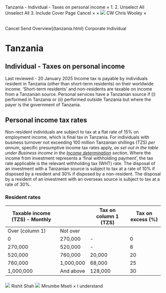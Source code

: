 Tanzania - Individual - Taxes on personal income
×
1.
2.
Unselect All
Unselect All
3.
Include Cover Page
Cancel
×
×
![](-/media/world-wide-tax-summaries/attachments/global---chris-wooley.ashx%3Frev=ac5e5f3223b34096b1afc2a6009c7320&revision=ac5e5f32-23b3-4096-b1af-c2a6009c7320&hash=859B7ADC84DC2CBEC9760E9E6EE7DE6D0A8BFCDF)
CW
Chris Wooley
×
######
Cancel
Send
Overview](tanzania.html)
Corporate
Individual
# Tanzania
## Individual - Taxes on personal income
Last reviewed - 20 January 2025
Income tax is payable by individuals resident in Tanzania (other than short-term residents) on their worldwide income. ‘Short-term residents’ and non-residents are taxable on income from a Tanzanian source.
Personal services have a Tanzanian source if (i) performed in Tanzania or (ii) performed outside Tanzania but where the payer is the government of Tanzania.
## Personal income tax rates
Non-resident individuals are subject to tax at a flat rate of 15% on employment income, which is final tax in Tanzania.
For individuals with business turnover not exceeding 100 million Tanzanian shillings (TZS) *per annum*, specific presumptive income tax rates apply, *as set out in the table under Business income in the [Income determination](tanzania/individual/income-determination.html) section*.
Where the income from investment represents a ‘final withholding payment’, the tax rate applicable is the relevant withholding tax (WHT) rate. The disposal of an investment with a Tanzanian source is subject to tax at a rate of 10% if disposed by a resident and 30% if disposed by a non-resident. The disposal by a resident of an investment with an overseas source is subject to tax at a rate of 30%.
### Resident rates
| Taxable income (TZS) - Monthly | | Tax on column 1 (TZS) | Tax on excess (%) |
| --- | --- | --- | --- |
| Over (column 1) | Not over |
| 0 | 270,000 | - | 0 |
| 270,000 | 520,000 | - | 8 |
| 520,000 | 760,000 | 20,000 | 20 |
| 760,000 | 1,000,000 | 68,000 | 25 |
| 1,000,000 | And above | 128,000 | 30 |
###
![](-/media/world-wide-tax-summaries/attachments/tanzania---rishit-shah.ashx%3Frev=a461f3da77544bc19ebd13d4a77bd1ad&revision=a461f3da-7754-4bc1-9ebd-13d4a77bd1ad&hash=1382D5458EC0FA6DA64ABCB6F281E5467491746E)
Rishit Shah
![](-/media/world-wide-tax-summaries/attachments/tanzania---mirumbe_mseti.ashx%3Frev=07a1187f85e24761a6bd23d4c8082504&revision=07a1187f-85e2-4761-a6bd-23d4c8082504&hash=D438C1A9ADD82C47613379E132854D1465809549)
Mirumbe Mseti
×
I understand